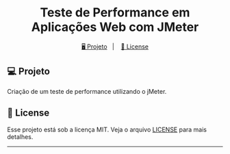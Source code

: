 <h1 align="center">
  Teste de Performance em Aplicações Web com JMeter
</h1>

<p align="center">
  <a href="#-projeto">🖥️ Projeto</a>&nbsp;&nbsp;&nbsp;|&nbsp;&nbsp;&nbsp;
  <a href="#-license">📝 License</a>
</p>

## 💻 Projeto

Criação de um teste de performance utilizando o jMeter.

## 📝 License

Esse projeto está sob a licença MIT. Veja o arquivo [LICENSE](LICENSE) para mais detalhes.

---
